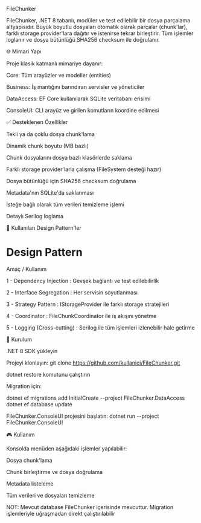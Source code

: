 FileChunker

FileChunker, .NET 8 tabanlı, modüler ve test edilebilir bir dosya parçalama altyapısıdır. Büyük boyutlu dosyaları otomatik olarak parçalar (chunk'lar), farklı storage provider'lara dağıtır ve istenirse tekrar birleştirir. Tüm işlemler loglanır ve dosya bütünlüğü SHA256 checksum ile doğrulanır.

🌐 Mimari Yapı

Proje klasik katmanlı mimariye dayanır:

Core: Tüm arayüzler ve modeller (entities)

Business: İş mantığını barındıran servisler ve yöneticiler

DataAccess: EF Core kullanılarak SQLite veritabanı erisimi

ConsoleUI: CLI arayüz ve girilen komutların koordine edilmesi

✅ Desteklenen Özellikler

Tekli ya da çoklu dosya chunk'lama

Dinamik chunk boyutu (MB bazlı)

Chunk dosyalarını dosya bazlı klasörlerde saklama

Farklı storage provider'larla çalışma (FileSystem desteği hazır)

Dosya bütünlüğü için SHA256 checksum doğrulama

Metadata'nın SQLite'da saklanması

İsteğe bağlı olarak tüm verileri temizleme işlemi

Detaylı Serilog loglama

📂 Kullanılan Design Pattern'ler

# Design Pattern

Amaç    /    Kullanım

1 - Dependency Injection : Gevşek bağlantı ve test edilebilirlik

2 - Interface Segregation : Her servisin soyutlanması

3 - Strategy Pattern : IStorageProvider ile farklı storage stratejileri

4 - Coordinator : FileChunkCoordinator ile iş akışını yönetme

5 - Logging (Cross-cutting) : Serilog ile tüm işlemleri izlenebilir hale getirme

🔧 Kurulum

.NET 8 SDK yükleyin

Projeyi klonlayın: git clone https://github.com/kullanici/FileChunker.git

dotnet restore komutunu çalıştırın

Migration için:

dotnet ef migrations add InitialCreate --project FileChunker.DataAccess
dotnet ef database update

FileChunker.ConsoleUI projesini başlatın: dotnet run --project FileChunker.ConsoleUI

🎮 Kullanım

Konsolda menüden aşağıdaki işlemler yapılabilir:

Dosya chunk'lama

Chunk birleştirme ve dosya doğrulama

Metadata listeleme

Tüm verileri ve dosyaları temizleme

NOT: Mevcut database FileChunker içerisinde mevcuttur. Migration işlemleriyle uğraşmadan direkt çalıştırılabilir

